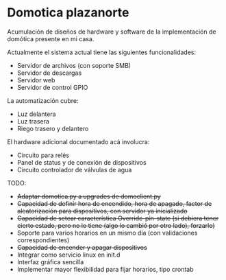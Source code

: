 # Domotica plazanorte

Acumulación de diseños de hardware y software de la implementación de domótica presente en mi casa.

Actualmente el sistema actual tiene las siguientes funcionalidades:
  - Servidor de archivos (con soporte SMB)
  - Servidor de descargas
  - Servidor web
  - Servidor de control GPIO

La automatización cubre:
  - Luz delantera
  - Luz trasera
  - Riego trasero y delantero

El hardware adicional documentado acá involucra:
  - Circuito para relés
  - Panel de status y de conexión de dispositivos
  - Circuito controlador de válvulas de agua

TODO:
  * ~~Adaptar domotica.py a upgrades de domoclient.py~~
  * ~~Capacidad de definir hora de encendido, hora de apagado, factor de aleatorización para dispositivos, con servidor ya inicializado~~
  * ~~Capacidad de setear característica Override-pin-state (si debiera tener cierto estado, pero no lo tiene (algo lo cambió por otro lado), forzarlo)~~
  * Soporte para varios horarios en un mismo día (con validaciones correspondientes)
  * ~~Capacidad de encender y apagar dispositivos~~
  * Integrar como servicio linux en init.d
  * Interfaz gráfica sencilla
  * Implementar mayor flexibilidad para fijar horarios, tipo crontab

